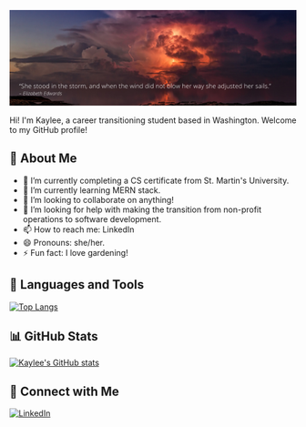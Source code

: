 
[![Header](https://github.com/brzyfree/brzyfree/blob/main/storm.png "Header")](https://some-url.com/)

Hi! I'm Kaylee, a career transitioning student based in Washington. Welcome to my GitHub profile!

## 🌱 About Me

- 🔭 I’m currently completing a CS certificate from St. Martin's University.
- 🌱 I’m currently learning MERN stack.
- 👯 I’m looking to collaborate on anything!
- 🤔 I’m looking for help with making the transition from non-profit operations to software development.
- 📫 How to reach me: LinkedIn
- 😄 Pronouns: she/her.
- ⚡ Fun fact: I love gardening!

## 🚀 Languages and Tools

[![Top Langs](https://github-readme-stats.vercel.app/api/top-langs/?username=brzyfree&layout=compact)](https://github.com/brzyfree/github-readme-stats)

## 📊 GitHub Stats

[![Kaylee's GitHub stats](https://github-readme-stats.vercel.app/api?username=brzyfree&show_icons=true&theme=synthwave)](https://github.com/brzyfree/github-readme-stats)

## 🤝 Connect with Me

[![LinkedIn](https://img.shields.io/badge/-kayleekenison-blue?style=flat-square&logo=Linkedin&logoColor=white&link=https://www.linkedin.com/in/kayleekenison/)](https://www.linkedin.com/in/kayleekenison/)
